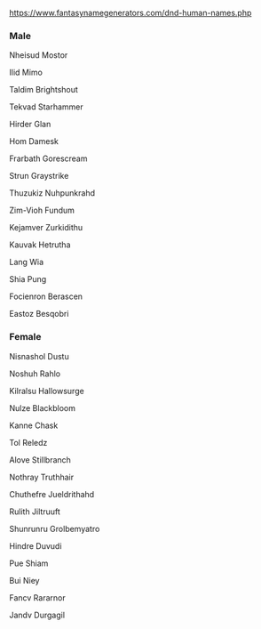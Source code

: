 https://www.fantasynamegenerators.com/dnd-human-names.php

### Male
Nheisud Mostor

Ilid Mimo

Taldim Brightshout

Tekvad Starhammer

Hirder Glan

Hom Damesk

Frarbath Gorescream

Strun Graystrike

Thuzukiz Nuhpunkrahd

Zim-Vioh Fundum

Kejamver Zurkidithu

Kauvak Hetrutha

Lang Wia

Shia Pung

Focienron Berascen

Eastoz Besqobri



### Female
Nisnashol Dustu

Noshuh Rahlo

Kilralsu Hallowsurge

Nulze Blackbloom

Kanne Chask

Tol Reledz

Alove Stillbranch

Nothray Truthhair

Chuthefre Jueldrithahd

Rulith Jiltruuft

Shunrunru Grolbemyatro

Hindre Duvudi

Pue Shiam

Bui Niey

Fancv Rararnor

Jandv Durgagil




